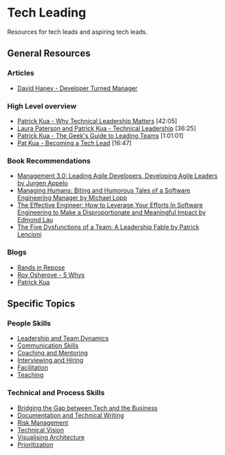 # Tech Leading 

Resources for tech leads and aspiring tech leads.

## General Resources

### Articles
- [David Haney - Developer Turned Manager](http://www.haneycodes.net/developer-turned-manager/)

### High Level overview
- [Patrick Kua - Why Technical Leadership Matters](https://www.youtube.com/watch?v=_6BKK1SPAVI) [42:05]
- [Laura Paterson and Patrick Kua - Technical Leadership](https://www.youtube.com/watch?v=k_nti-mk5IY) [36:25]
- [Patrick Kua - The Geek's Guide to Leading Teams](https://www.youtube.com/watch?v=0PsGgnQc4eY0) [1:01:01]
- [Pat Kua - Becoming a Tech Lead](https://www.youtube.com/watch?v=qGctxiV8d1U) [16:47]

### Book Recommendations
- [Management 3.0: Leading Agile Developers, Developing Agile Leaders by Jurgen Appelo ](https://www.amazon.com/Management-3-0-Developers-Developing-Addison-Wesley/dp/0321712471)
- [Managing Humans: Biting and Humorous Tales of a Software Engineering Manager by Michael Lopp](https://www.amazon.com/Managing-Humans-Humorous-Software-Engineering/dp/1484221575)
- [The Effective Engineer: How to Leverage Your Efforts In Software Engineering to Make a Disproportionate and Meaningful Impact by Edmond Lau](https://www.amazon.com/Effective-Engineer-Engineering-Disproportionate-Meaningful/dp/0996128107)
- [The Five Dysfunctions of a Team: A Leadership Fable by Patrick Lencioni](https://www.amazon.com/Five-Dysfunctions-Team-Leadership-Fable/dp/0787960756)

### Blogs
- [Rands in Repose](http://randsinrepose.com/blog/)
- [Roy Osherove - 5 Whys](http://5whys.com/)
- [Patrick Kua](https://www.thekua.com/atwork/)

## Specific Topics

### People Skills

- [Leadership and Team Dynamics](LeadershipAndTeamDynamics.md)
- [Communication Skills](Communication.md)
- [Coaching and Mentoring](CoachingAndMentoring.md)
- [Interviewing and Hiring](InterviewingAndHiring.md)
- [Facilitation](Facilitation.md)
- [Teaching](Teaching.md)

### Technical and Process Skills
- [Bridging the Gap between Tech and the Business](BridgingTheGap.md)
- [Documentation and Technical Writing](DocumentationAndTechnicalWriting.md)
- [Risk Management](RiskManagement.md)
- [Technical Vision](TechnicalVision.md)
- [Visualising Architecture](VisualisingArchitecture.md)
- [Prioritization](Prioritization.md)